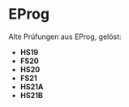 # EProg
Alte Prüfungen aus EProg, gelöst:
- **HS19**
- **FS20**
- **HS20**
- **FS21**
- **HS21A**
- **HS21B**

